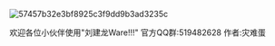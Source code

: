 ![57457b32e3bf8925c3f9dd9b3ad3235c](https://github.com/xiao122231/Liu-JianlongWare/assets/110369785/81aa438f-ecd6-4832-9c12-0d3bc84c5c5e)

欢迎各位小伙伴使用"刘建龙Ware!!!"
官方QQ群:519482628
作者:灾难蛋
